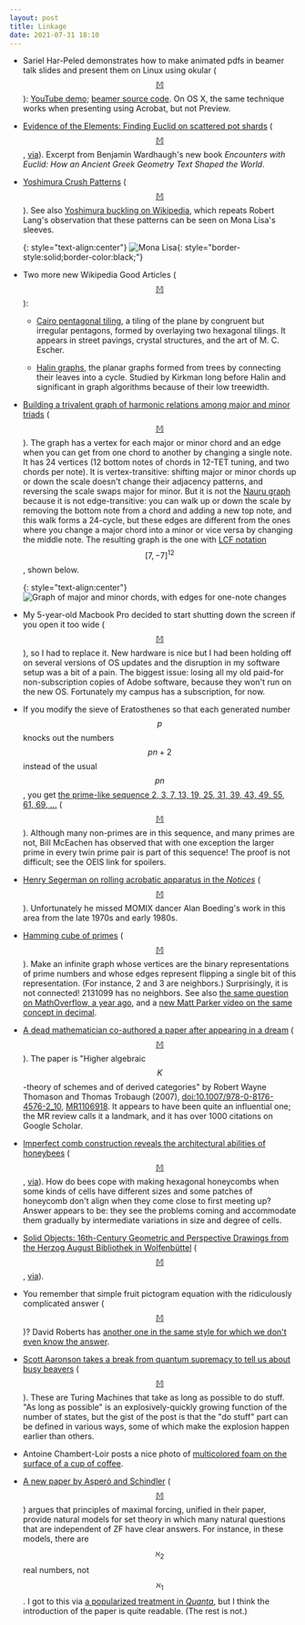```yaml
---
layout: post
title: Linkage
date: 2021-07-31 18:10
---
```

* Sariel Har-Peled demonstrates how to make animated pdfs in beamer talk slides and present them on Linux using okular <span style="white-space:nowrap">([$$\mathbb{M}$$](https://mastodon.social/@sarielhp/106585915134108096)):</span> [YouTube demo](https://www.youtube.com/watch?v=-fBREHIdTLI); [beamer source code](http://sarielhp.org/misc/blog/21/07/15/bemaer_example.zip). On OS X, the same technique works when presenting using Acrobat, but not Preview.

* [Evidence of the Elements: Finding Euclid on scattered pot shards](https://www.laphamsquarterly.org/roundtable/evidence-elements) <span style="white-space:nowrap">([$$\mathbb{M}$$](https://mathstodon.xyz/@11011110/106602699662553907),</span> [via](https://www.metafilter.com/192071/Euclidean-Cover-Bands-of-the-Ancient-World)). Excerpt from Benjamin Wardhaugh's new book _Encounters with Euclid: How an Ancient Greek Geometry Text Shaped the World_.

* [Yoshimura Crush Patterns](https://blogs.ams.org/beyondreviews/2021/07/18/yoshimura-crush-patterns/) <span style="white-space:nowrap">([$$\mathbb{M}$$](https://mathstodon.xyz/@11011110/106604389376060790)).</span> See also [Yoshimura buckling on Wikipedia](https://en.wikipedia.org/wiki/Yoshimura_buckling), which repeats Robert Lang's observation that these patterns can be seen on Mona Lisa's sleeves.

  {: style="text-align:center"}
![Mona Lisa]({{site.baseurl}}/assets/2021/MonaLisa.jpg){: style="border-style:solid;border-color:black;"}

* Two more new Wikipedia Good Articles <span style="white-space:nowrap">([$$\mathbb{M}$$](https://mathstodon.xyz/@11011110/106614589027257857)):</span>

  * [Cairo pentagonal tiling](https://en.wikipedia.org/wiki/Cairo_pentagonal_tiling), a tiling of the plane by congruent but irregular pentagons, formed by overlaying two hexagonal tilings. It appears in street pavings, crystal structures, and the art of M. C. Escher.

  * [Halin graphs](https://en.wikipedia.org/wiki/Halin_graph), the planar graphs formed from trees by connecting their leaves into a cycle. Studied by Kirkman long before Halin and significant in graph algorithms because of their low treewidth.

* [Building a trivalent graph of harmonic relations among major and minor triads](https://www.youtube.com/watch?v=O4UpNSlzKAM) <span style="white-space:nowrap">([$$\mathbb{M}$$](https://mathstodon.xyz/@jsiehler/106619540053169137)).</span> The graph has a vertex for each major or minor chord and an edge when you can get from one chord to another by changing a single note. It has 24 vertices (12 bottom notes of chords in 12-TET tuning, and two chords per note). It is vertex-transitive: shifting major or minor chords up or down the scale doesn't change their adjacency patterns, and reversing the scale swaps major for minor. But it is not the [Nauru graph](https://en.wikipedia.org/wiki/Nauru_graph) because it is not edge-transitive: you can walk up or down the scale by removing the bottom note from a chord and adding a new top note, and this walk forms a 24-cycle, but these edges are different from the ones where you change a major chord into a minor or vice versa by changing the middle note. The resulting graph is the one with [LCF notation](https://en.wikipedia.org/wiki/LCF_notation) $$[7,-7]^{12}$$, shown below.

  {: style="text-align:center"}
![Graph of major and minor chords, with edges for one-note changes]({{site.baseurl}}/assets/2021/triads.svg)

* My 5-year-old Macbook Pro decided to start shutting down the screen if you open it too wide <span style="white-space:nowrap">([$$\mathbb{M}$$](https://mathstodon.xyz/@11011110/106626560960499738)),</span> so I had to replace it. New hardware is nice but I had been holding off on several versions of OS updates and the disruption in my software setup was a bit of a pain. The biggest issue: losing all my old paid-for non-subscription copies of Adobe software, because they won't run on the new OS. Fortunately my campus has a subscription, for now.

* If you modify the sieve of Eratosthenes so that each generated number $$p$$ knocks out the numbers $$pn+2$$ instead of the <span style="white-space:nowrap">usual $$pn$$,</span> you get [the prime-like sequence 2, 3, 7, 13, 19, 25, 31, 39, 43, 49, 55, 61, 69, ...](https://oeis.org/A076974) ([$$\mathbb{M}$$](https://mathstodon.xyz/@11011110/106632015633732162)). Although many non-primes are in this sequence, and many primes are not, Bill McEachen has observed that with one exception the larger prime in every twin prime pair is part of this sequence! The proof is not difficult; see the OEIS link for spoilers.

* [Henry Segerman on rolling acrobatic apparatus in the _Notices_](https://www.ams.org/journals/notices/202107/rnoti-p1106.pdf) <span style="white-space:nowrap">([$$\mathbb{M}$$](https://mathstodon.xyz/@henryseg/106631292717611856)).</span> Unfortunately he missed MOMIX dancer Alan Boeding's work in this area from the late 1970s and early 1980s.

* [Hamming cube of primes](https://cp4space.hatsya.com/2021/07/20/hamming-cube-of-primes/) <span style="white-space:nowrap">([$$\mathbb{M}$$](https://mathstodon.xyz/@11011110/106644162088249713)).</span> Make an infinite graph whose vertices are the binary representations of prime numbers and whose edges represent flipping a single bit of this representation. (For instance, 2 and 3 are neighbors.) Surprisingly, it is not connected! 2131099 has no neighbors. See also [the same question on MathOverflow, a year ago](https://mathoverflow.net/q/363083/440), and a [new Matt Parker video on the same concept in decimal](https://www.youtube.com/watch?v=p3Khnx0lUDE).

* [A dead mathematician co-authored a paper after appearing in a dream](https://boingboing.net/2021/07/20/a-person-in-a-dream-co-authored-a-math-paper.html) <span style="white-space:nowrap">([$$\mathbb{M}$$](https://mathstodon.xyz/@11011110/106651389132857850)).</span> The paper is "Higher algebraic <span style="white-space:nowrap">$$K$$-theory</span> of schemes and of derived categories" by Robert Wayne Thomason and Thomas Trobaugh (2007), [doi:10.1007/978-0-8176-4576-2_10](https://doi.org/10.1007/978-0-8176-4576-2_10), [MR1106918](https://www.ams.org/mathscinet-getitem?mr=1106918). It appears to have been quite an influential one; the MR review calls it a landmark, and it has over 1000 citations on Google Scholar.

* [Imperfect comb construction reveals the architectural abilities of honeybees](https://doi.org/10.1073/pnas.2103605118) <span style="white-space:nowrap">([$$\mathbb{M}$$](https://mathstodon.xyz/@11011110/106657012385182296),</span> [via](https://arstechnica.com/science/2021/07/mergers-twists-and-pentagons-the-architecture-of-honeycombs/)). How do bees cope with making hexagonal honeycombs when some kinds of cells have different sizes and some patches of honeycomb don't align when they come close to first meeting up? Answer appears to be: they see the problems coming and accommodate them gradually by intermediate variations in size and degree of cells.

* [Solid Objects: 16th-Century Geometric and Perspective Drawings from the Herzog August Bibliothek in Wolfenbüttel](https://publicdomainreview.org/collection/solid-objects) <span style="white-space:nowrap">([$$\mathbb{M}$$](https://mathstodon.xyz/@11011110/106662683881820595),</span> [via](https://news.ycombinator.com/item?id=27896003)).

* You remember that simple fruit pictogram equation with the ridiculously complicated answer <span style="white-space:nowrap">([$$\mathbb{M}$$](https://mathstodon.xyz/@11011110/106668276488591830))?</span> David Roberts has [another one in the same style for which we don't even know the answer](https://thehighergeometer.wordpress.com/2021/07/27/diophantine-fruit/).

* [Scott Aaronson takes a break from quantum supremacy to tell us about busy beavers](https://www.scottaaronson.com/blog/?p=5661) <span style="white-space:nowrap">([$$\mathbb{M}$$](https://mathstodon.xyz/@11011110/106674016557738368)).</span> These are Turing Machines that take as long as possible to do stuff. "As long as possible" is an explosively-quickly growing function of the number of states, but the gist of the post is that the "do stuff" part can be defined in various ways, some of which make the explosion happen earlier than others.

* Antoine Chambert-Loir posts a nice photo of [multicolored foam on the surface of a cup of coffee](https://mathstodon.xyz/@antoinechambertloir/106657956305987782).

* [A new paper by Asperó and Schindler](https://annals.math.princeton.edu/2021/193-3/p03) <span style="white-space:nowrap">([$$\mathbb{M}$$](https://mathstodon.xyz/@11011110/106678194765282364))</span> argues that principles of maximal forcing, unified in their paper, provide natural models for set theory in which many natural questions that are independent of ZF have clear answers. For instance, in these models, there are $$\aleph_2$$ real numbers, <span style="white-space:nowrap">not $$\aleph_1$$.</span> I got to this via [a popularized treatment in _Quanta_](https://www.quantamagazine.org/how-many-numbers-exist-infinity-proof-moves-math-closer-to-an-answer-20210715/), but I think the introduction of the paper is quite readable. (The rest is not.)
